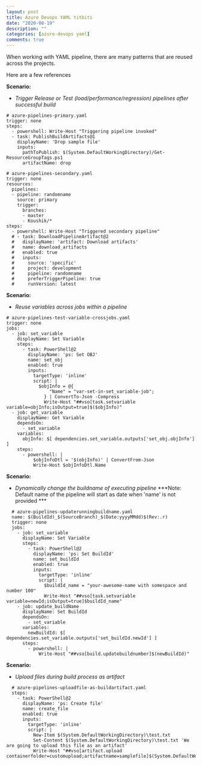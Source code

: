 ```yaml
---
layout: post
title: Azure Devops YAML titbits
date: "2020-08-19"
description: ""
categories: [azure-devops yaml]
comments: true
---
```

<!-- Post Content -->

When working with YAML pipeline, there are many patterns that are reused across the projects.

Here are a few references 

**Scenario:**
- _Trigger Release or Test (load/performance/regression) pipelines after successful build_

```
# azure-pipelines-primary.yaml
trigger: none
steps:
  - powershell: Write-Host "Triggering pipeline invoked"
  - task: PublishBuildArtifacts@1
    displayName: 'Drop sample file'
    inputs:
      pathToPublish: $(System.DefaultWorkingDirectory)/Get-ResourceGroupTags.ps1
      artifactName: drop
```

```
# azure-pipelines-secondary.yaml
trigger: none
resources:
  pipelines:
  - pipeline: randomname
    source: primary
    trigger: 
      branches:
      - master
      - Koushik/*
steps:
  - powershell: Write-Host "Triggered secondary pipeline"
  # - task: DownloadPipelineArtifact@2
  #   displayName: 'artifact: Download artifacts'
  #   name: download_artifacts
  #   enabled: true
  #   inputs:
  #     source: 'specific'
  #     project: development
  #     pipeline: randomname
  #     preferTriggerPipeline: true
  #     runVersion: latest

```

**Scenario:**
- _Reuse variables across jobs within a pipeline_

```
# azure-pipelines-test-variable-crossjobs.yaml
trigger: none
jobs:
  - job: set_variable
    displayName: Set Variable
    steps:
      - task: PowerShell@2
        displayName: 'ps: Set OBJ'
        name: set_obj
        enabled: true
        inputs: 
          targetType: 'inline'
          script: | 
            $objInfo = @{
                "Name" = "var-set-in-set_variable-job";
              } | ConvertTo-Json -Compress
              Write-Host "##vso[task.setvariable variable=objInfo;isOutput=true]$($objInfo)"          
  - job: get_variable
    displayName: Get Variable
    dependsOn: 
      - set_variable
    variables:
      objInfo: $[ dependencies.set_variable.outputs['set_obj.objInfo'] ]
    steps:
      - powershell: |
          $objInfoDtl = '$(objInfo)' | ConvertFrom-Json
          Write-Host $objInfoDtl.Name
```

**Scenario:**
- _Dynamically change the buildname of executing pipeline_
 ***Note: Default name of the pipeline will start as date when 'name' is not provided ***

```
  # azure-pipelines-updaterunningbuildname.yaml
  name: $(BuildId)_$(SourceBranch)_$(Date:yyyyMMdd)$(Rev:.r)
  trigger: none
  jobs:
    - job: set_variable
      displayName: Set Variable
      steps:
        - task: PowerShell@2
          displayName: 'ps: Set BuildId'
          name: set_buildId
          enabled: true
          inputs: 
            targetType: 'inline'
            script: | 
              $buildId_name = "your-awesome-name with somespace and number 100"
              Write-Host "##vso[task.setvariable variable=newId;isOutput=true]$buildId_name"
    - job: update_buildName
      displayName: Set BuildId
      dependsOn: 
        - set_variable
      variables:
        newBuildId: $[ dependencies.set_variable.outputs['set_buildId.newId'] ]
      steps:
        - powershell: |
            Write-Host "##vso[build.updatebuildnumber]$(newBuildId)"
```

**Scenario:**
- _Upload files during build process as artifact_

```
  # azure-pipelines-uploadfile-as-buildartifact.yaml
  steps:
    - task: PowerShell@2
      displayName: 'ps: Create file'
      name: create_file
      enabled: true
      inputs: 
        targetType: 'inline'
        script: | 
          New-Item $(System.DefaultWorkingDirectory)\test.txt
          Set-Content $(System.DefaultWorkingDirectory)\test.txt 'We are going to upload this file as an artifact'
          Write-Host "##vso[artifact.upload containerfolder=customupload;artifactname=samplefile]$(System.DefaultWorkingDirectory)\test.txt"
```